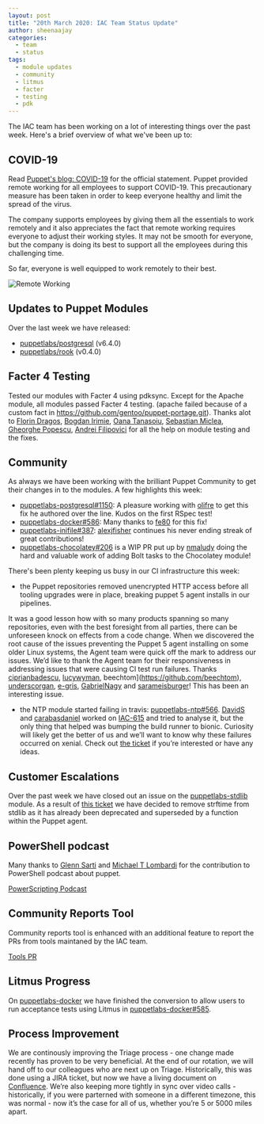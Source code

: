 ```yaml
---
layout: post
title: "20th March 2020: IAC Team Status Update"
author: sheenaajay
categories:
  - team
  - status
tags:
  - module updates
  - community
  - litmus
  - facter
  - testing
  - pdk
---
```


The IAC team has been working on a lot of interesting things over the past week.
Here's a brief overview of what we've been up to:

## COVID-19
Read [Puppet's blog: COVID-19](https://puppet.com/blog/covid-19-a-note-for-our-community/) for the official statement.
Puppet provided remote working for all employees to support COVID-19.
This precautionary measure has been taken in order to keep everyone healthy and limit the spread of the virus.

The company supports employees by giving them all the essentials to work remotely and it also appreciates the fact that remote working requires everyone to adjust their working styles.
It may not be smooth for everyone, but the company is doing its best to support all the employees during this challenging time.

So far, everyone is well equipped to work remotely to their best.

![Remote Working](/iac/assets/2020-03-20-status-update/remote_working.jpg)

## Updates to Puppet Modules

Over the last week we have released:

- [puppetlabs/postgresql](https://forge.puppet.com/puppetlabs/postgresql) (v6.4.0)
- [puppetlabs/rook](https://forge.puppet.com/puppetlabs/postgresql) (v0.4.0)

## Facter 4 Testing

Tested our modules with Facter 4 using pdksync.
Except for the Apache module, all modules passed Facter 4 testing.
(apache failed because of a custom fact in https://github.com/gentoo/puppet-portage.git).
Thanks alot to [Florin Dragos](https://github.com/florindragos), [Bogdan Irimie](https://github.com/IrimieBogdan), [Oana Tanasoiu](https://github.com/oanatmaria), [Sebastian Miclea](https://github.com/sebastian-miclea), [Gheorghe Popescu](https://github.com/gimmyxd), [Andrei Filipovici](https://github.com/Filipovici-Andrei) for all the help on module testing and the fixes.

## Community

As always we have been working with the brilliant Puppet Community to get their changes in to the modules.
A few highlights this week:

- [puppetlabs-postgresql#1150](https://github.com/puppetlabs/puppetlabs-postgresql/pull/1150): A pleasure working with [olifre](https://github.com/olifre) to get this fix he authored over the line.
Kudos on the first RSpec test!
- [puppetlabs-docker#586](https://github.com/puppetlabs/puppetlabs-docker/pull/586): Many thanks to [fe80](https://github.com/fe80) for this fix!
- [puppetlabs-inifile#387](https://github.com/puppetlabs/puppetlabs-inifile/pull/387): [alexjfisher](https://github.com/alexjfisher) continues his never ending streak of great contributions!
- [puppetlabs-chocolatey#206](https://github.com/puppetlabs/puppetlabs-chocolatey/pull/206) is a WIP PR put up by [nmaludy](https://github.com/nmaludy) doing the hard and valuable work of adding Bolt tasks to the Chocolatey module!

There's been plenty keeping us busy in our CI infrastructure this week: 
* the Puppet repositories removed unencrypted HTTP access before all tooling upgrades were in place, breaking puppet 5 agent installs in our pipelines.

It was a good lesson how with so many products spanning so many repositories, even with the best foresight from all parties, there can be unforeseen knock on effects from a code change.
When we discovered the root cause of the issues preventing the Puppet 5 agent installing on some older Linux systems, the Agent team were quick off the mark to address our issues.
We’d like to thank the Agent team for their responsiveness in addressing issues that were causing CI test run failures.
Thanks [ciprianbadescu](https://github.com/ciprianbadescu), [lucywyman](https://github.com/lucywyman), beechtom](https://github.com/beechtom), [underscorgan](https://github.com/underscorgan), [e-gris](https://github.com/e-gris), [GabrielNagy](https://github.com/GabrielNagy) and [sarameisburger](https://github.com/sarameisburger)!
This has been an interesting issue.

* the NTP module started failing in travis: [puppetlabs-ntp#566](https://github.com/puppetlabs/puppetlabs-ntp/pull/566).
[DavidS](https://github.com/DavidS) and [carabasdaniel](https://github.com/carabasdaniel) worked on [IAC-615](https://tickets.puppetlabs.com/browse/IAC-615) and tried to analyse it,
but the only thing that helped was bumping the build runner to bionic.
Curiosity will likely get the better of us and we’ll want to know why these failures occurred on xenial.
Check out [the ticket](https://tickets.puppetlabs.com/browse/IAC-615) if you’re interested or have any ideas.

## Customer Escalations

Over the past week we have closed out an issue on the [puppetlabs-stdlib](https://github.com/puppetlabs/puppetlabs-stdlib) module.
As a result of [this ticket](https://tickets.puppetlabs.com/browse/IAC-547) we have decided to remove strftime from stdlib as it has already been deprecated and superseded by a function within the Puppet agent.

## PowerShell podcast

Many thanks to [Glenn Sarti](https://github.com/glennsarti) and [Michael T Lombardi](https://github.com/michaeltlombardi) for the contribution to PowerShell podcast about puppet.

[PowerScripting Podcast](https://www.youtube.com/watch?v=Xirv6WQFmSs&feature=emb_logo)

## Community Reports Tool 

Community reports tool is enhanced with an additional feature to report the PRs from tools maintaned by the IAC team.

[Tools PR](https://puppetlabs.github.io/community_management/)

## Litmus Progress

On [puppetlabs-docker](https://github.com/puppetlabs/puppetlabs-docker) we have finished the conversion to allow users to run acceptance tests using Litmus in [puppetlabs-docker#585](https://github.com/puppetlabs/puppetlabs-docker/pull/585).

## Process Improvement

We are continously improving the Triage process - one change made recently has proven to be very beneficial. At the end of our rotation, we will hand off to our colleagues who are next up on Triage.
Historically, this was done using a JIRA ticket, but now we have a living document on [Confluence](https://www.atlassian.com/software/confluence).
We’re also keeping more tightly in sync over video calls - historically, if you were parterned with someone in a different timezone, this was normal - now it’s the case for all of us, whether you’re 5 or 5000 miles apart.
